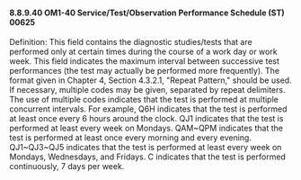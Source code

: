 #### 8.8.9.40 OM1-40 Service/Test/Observation Performance Schedule (ST) 00625

Definition: This field contains the diagnostic studies/tests that are performed only at certain times during the course of a work day or work week. This field indicates the maximum interval between successive test performances (the test may actually be performed more frequently). The format given in Chapter 4, Section 4.3.2.1, "Repeat Pattern," should be used. If necessary, multiple codes may be given, separated by repeat delimiters. The use of multiple codes indicates that the test is performed at multiple concurrent intervals. For example, Q6H indicates that the test is performed at least once every 6 hours around the clock. QJ1 indicates that the test is performed at least every week on Mondays. QAM~QPM indicates that the test is performed at least once every morning and every evening. QJ1~QJ3~QJ5 indicates that the test is performed at least every week on Mondays, Wednesdays, and Fridays. C indicates that the test is performed continuously, 7 days per week.
